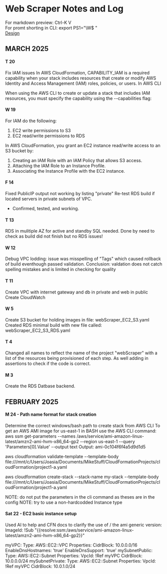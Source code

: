 # Web Scraper Notes and Log
For markdown preview: Ctrl-K V  
For promt shorting in CLI: export PS1="\W\$ "  
[Design](https://youtu.be/51r3zPOun5g?si=MR2AjWEhBgGIDdSw)
## MARCH 2025

#### T 20
Fix IAM issues 
In AWS CloudFormation, CAPABILITY_IAM is a required capability when your stack includes resources that create or modify AWS Identity and Access Management (IAM) roles, policies, or users. In AWS CLI

When using the AWS CLI to create or update a stack that includes IAM resources, you must specify the capability using the --capabilities flag:
#### W 19
For IAM do the following:  
1. EC2 write permissions to S3  
2. EC2 read/write permissions to RDS

In AWS CloudFormation, you grant an EC2 instance read/write access to an S3 bucket by:

  1. Creating an IAM Role with an IAM Policy that allows S3 access.
  2. Attaching the IAM Role to an Instance Profile.
  3. Associating the Instance Profile with the EC2 instance.
#### F 14
Fixed PublicIP output not working by listing "private" 
Re-test RDS build if located servers in private subnets of VPC.  
- Confirmed, tested, and working.  


#### T 13
RDS in mulitiple AZ for active and standby SQL needed.
Done by need to check as build did not finish but no RDS issues!

#### W 12
Debug VPC lodding: issue was misspelling of "Tags" which caused rollback of build eventhough passed validation.
Conclusion: valdation does not catch spelling mistakes and is limited in checking for quality

#### T 11
Create VPC with internet gateway and db in private and web in public
Create CloudWatch

#### W 5
Create S3 bucket for holding images in file: webScraper_EC2_S3.yaml
Created RDS minimal build with new file called: webScraper_EC2_S3_RDS.yaml

#### T 4
Changed all names to reflect the name of the project "webScraper" with a list of the resources being provisioned of each step. As well adding in assertions to check if the code is correct.

#### M 3
Create the RDS Datbase backend.


## FEBRUARY 2025
#### M 24 - Path name format for stack creation
Determine the correct windows/bash path to create stack from AWS CLI
To get an AWS AMI image for us-east-1 in BASH use the AWS CLI command: aws ssm get-parameters --names /aws/service/ami-amazon-linux-latest/amzn2-ami-hvm-x86_64-gp2 --region us-east-1 --query 'Parameters[0].Value' --output text
Output: ami-0c104f6f4a5d9d1d5

aws cloudformation validate-template --template-body file:///mnt/c/Users/Joasia/Documents/MikeStuff/CloudFormationProjects/cloudFormation/project1-a.yaml

aws cloudformation create-stack   --stack-name my-stack   --template-body  file:///mnt/c/Users/Joasia/Documents/MikeStuff/CloudFormationProjects/cloudFormation/project1-a.yaml

NOTE: do not put the parameters in the cli command as theses are in the config
NOTE: try to use a non-hardcodded Instance type

#### Sat 22 - EC2 basic instance setup
Used AI to help and CFN docs to clarify the use of /
the ami generic version: ImageId: !Sub "{{resolve:ssm:/aws/service/ami-amazon-linux-latest/amzn2-ami-hvm-x86_64-gp2}}"

 myVPC:
    Type: AWS::EC2::VPC
    Properties:
      CidrBlock: 10.0.0.0/16
      EnableDnsHostnames: 'true'
      EnableDnsSupport: 'true'
  mySubnetPublic:
    Type: AWS::EC2::Subnet
    Properties:
      VpcId: !Ref myVPC
      CidrBlock: 10.0.0.0/24
  mySubnetPrivate:
    Type: AWS::EC2::Subnet
    Properties:
      VpcId: !Ref myVPC
      CidrBlock: 10.0.1.0/24